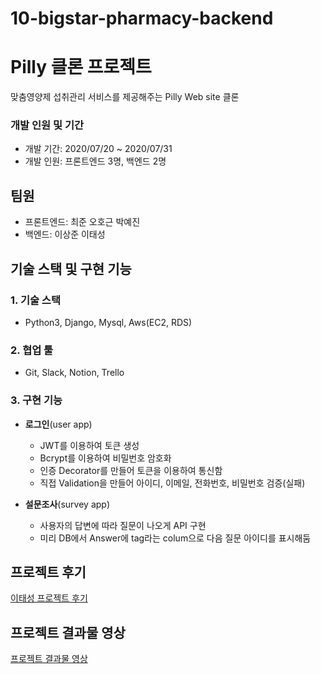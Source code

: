 # 10-bigstar-pharmacy-backend
# Pilly 클론 프로젝트

맞춤영양제 섭취관리 서비스를 제공해주는 Pilly Web site 클론

### 개발 인원 및 기간

- 개발 기간: 2020/07/20 ~ 2020/07/31
- 개발 인원: 프론트엔드 3명, 백엔드 2명

## 팀원

- 프론트엔드: 최준 오호근 박예진
- 백엔드: 이상준 이태성

## 기술 스택 및 구현 기능

### 1. 기술 스택

- Python3, Django, Mysql, Aws(EC2, RDS)

### 2. 협업 툴

- Git, Slack, Notion, Trello

### 3. 구현 기능

- **로그인**(user app)
    - JWT를 이용하여 토큰 생성
    - Bcrypt를 이용하여 비밀번호 암호화
    - 인증 Decorator를 만들어 토큰을 이용하여 통신함
    - 직접 Validation을 만들어 아이디, 이메일, 전화번호, 비밀번호 검증(실패)

- **설문조사**(survey app)
    - 사용자의 답변에 따라 질문이 나오게 API 구현
    - 미리 DB에서 Answer에 tag라는 colum으로 다음 질문 아이디를 표시해둠

## 프로젝트 후기

[이태성 프로젝트 후기](https://velog.io/@yotae07/1%EC%B0%A8-%ED%94%84%EB%A1%9C%EC%A0%9D%ED%8A%B8-%ED%9B%84%EA%B8%B0)

## 프로젝트 결과물 영상

[프로젝트 결과물 영상](http://asq.kr/FSzLFOGKdKYl)

